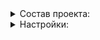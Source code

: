 <details><summary>Состав проекта:</summary>

    ├── .gitlab-ci.yml
    ├── README.md     
    ├── deploy
    │   └── helm
    │       ├── Chart.yaml
    │       ├── conf
    │       │   ├── corp
    │       │   │   └── values.yaml
    │       │   ├── cpm
    │       │   │   └── values.yaml
    │       │   ├── cpm-dev
    │       │   │   └── values.yaml
    │       │   ├── sirius
    │       │   │   └── values.yaml
    │       │   └── univ
    │       │       └── values.yaml
    │       ├── templates
    │       │   ├── _helpers.tpl
    │       │   ├── deployment.yaml
    │       │   ├── service.yaml
    │       │   ├── secret.yaml
    │       │   └── ingress.yaml
    │       └── values.yaml
    └── scripts
        └── helm_deploy_and_wait.sh
</details>

<details><summary>Настройки:</summary>

  - Настройка параметров: `conf/${CLUSTER_NAME}/values.yaml`
</details>
